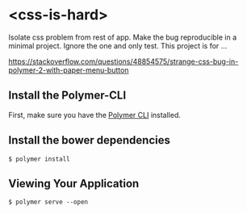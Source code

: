 # \<css-is-hard\>

Isolate css problem from rest of app.  Make the bug reproducible in a minimal project.  Ignore the one and only test.  This project is for ...

https://stackoverflow.com/questions/48854575/strange-css-bug-in-polymer-2-with-paper-menu-button 

## Install the Polymer-CLI

First, make sure you have the [Polymer CLI](https://www.npmjs.com/package/polymer-cli) installed. 

## Install the bower dependencies

```
$ polymer install
```

## Viewing Your Application

```
$ polymer serve --open
```

